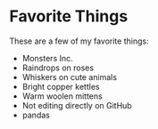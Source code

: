 # Favorite Things

These are a few of my favorite things:

- Monsters Inc.
- Raindrops on roses
- Whiskers on cute animals
- Bright copper kettles
- Warm woolen mittens
- Not editing directly on GitHub
- pandas
